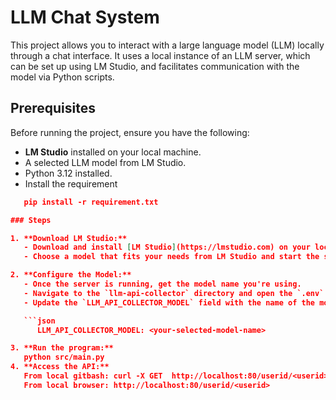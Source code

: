 # LLM Chat System

This project allows you to interact with a large language model (LLM) locally through a chat interface. It uses a local instance of an LLM server, which can be set up using LM Studio, and facilitates communication with the model via Python scripts.

## Prerequisites

Before running the project, ensure you have the following:

- **LM Studio** installed on your local machine.
- A selected LLM model from LM Studio.
- Python 3.12 installed.
- Install the requirement
```json
   pip install -r requirement.txt

### Steps

1. **Download LM Studio:**
   - Download and install [LM Studio](https://lmstudio.com) on your local machine.
   - Choose a model that fits your needs from LM Studio and start the server.

2. **Configure the Model:**
   - Once the server is running, get the model name you're using.
   - Navigate to the `llm-api-collector` directory and open the `.env` file.
   - Update the `LLM_API_COLLECTOR_MODEL` field with the name of the model you selected.

   ```json
      LLM_API_COLLECTOR_MODEL: <your-selected-model-name>

3. **Run the program:**
   python src/main.py
4. **Access the API:**
   From local gitbash: curl -X GET  http://localhost:80/userid/<userid>
   From local browser: http://localhost:80/userid/<userid>
